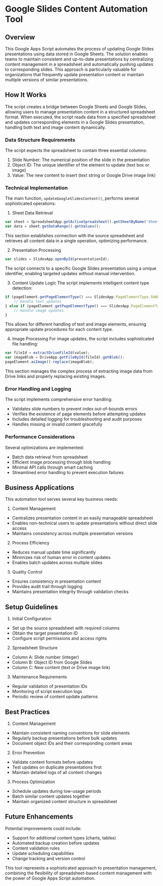 # Google Slides Content Automation Tool

## Overview
This Google Apps Script automates the process of updating Google Slides presentations using data stored in Google Sheets. The solution enables teams to maintain consistent and up-to-date presentations by centralizing content management in a spreadsheet and automatically pushing updates to corresponding slides. This approach is particularly valuable for organizations that frequently update presentation content or maintain multiple versions of similar presentations.

## How It Works

The script creates a bridge between Google Sheets and Google Slides, allowing users to manage presentation content in a structured spreadsheet format. When executed, the script reads data from a specified spreadsheet and updates corresponding elements in a Google Slides presentation, handling both text and image content dynamically.

### Data Structure Requirements

The script expects the spreadsheet to contain three essential columns:
1. Slide Number: The numerical position of the slide in the presentation
2. Object ID: The unique identifier of the element to update (text box or image)
3. Value: The new content to insert (text string or Google Drive image link)

### Technical Implementation

The main function, `updateGoogleSlidesContent()`, performs several sophisticated operations:

1. Sheet Data Retrieval
```javascript
var sheet = SpreadsheetApp.getActiveSpreadsheet().getSheetByName('Sheet1');
var data = sheet.getDataRange().getValues();
```
This section establishes connection with the source spreadsheet and retrieves all content data in a single operation, optimizing performance.

2. Presentation Processing
```javascript
var slides = SlidesApp.openById(presentationId);
```
The script connects to a specific Google Slides presentation using a unique identifier, enabling targeted updates without manual intervention.

3. Content Update Logic
The script implements intelligent content type detection:
```javascript
if (pageElement.getPageElementType() === SlidesApp.PageElementType.SHAPE) {
    // Handle text updates
} else if (pageElement.getPageElementType() === SlidesApp.PageElementType.IMAGE) {
    // Handle image updates
}
```
This allows for different handling of text and image elements, ensuring appropriate update procedures for each content type.

4. Image Processing
For image updates, the script includes sophisticated file handling:
```javascript
var fileId = extractDriveFileId(value);
var imageBlob = DriveApp.getFileById(fileId).getBlob();
pageElement.asImage().replace(imageBlob);
```
This section manages the complex process of extracting image data from Drive links and properly replacing existing images.

### Error Handling and Logging

The script implements comprehensive error handling:
- Validates slide numbers to prevent index out-of-bounds errors
- Verifies the existence of page elements before attempting updates
- Includes detailed logging for troubleshooting and audit purposes
- Handles missing or invalid content gracefully

### Performance Considerations

Several optimizations are implemented:
- Batch data retrieval from spreadsheet
- Efficient image processing through blob handling
- Minimal API calls through smart caching
- Streamlined error handling to prevent execution failures

## Business Applications

This automation tool serves several key business needs:

1. Content Management
- Centralizes presentation content in an easily manageable spreadsheet
- Enables non-technical users to update presentations without direct slide access
- Maintains consistency across multiple presentation versions

2. Process Efficiency
- Reduces manual update time significantly
- Minimizes risk of human error in content updates
- Enables batch updates across multiple slides

3. Quality Control
- Ensures consistency in presentation content
- Provides audit trail through logging
- Maintains presentation integrity through validation checks

## Setup Guidelines

1. Initial Configuration
- Set up the source spreadsheet with required columns
- Obtain the target presentation ID
- Configure script permissions and access rights

2. Spreadsheet Structure
- Column A: Slide number (integer)
- Column B: Object ID from Google Slides
- Column C: New content (text or Drive image link)

3. Maintenance Requirements
- Regular validation of presentation IDs
- Monitoring of script execution logs
- Periodic review of content update patterns

## Best Practices

1. Content Management
- Maintain consistent naming conventions for slide elements
- Regularly backup presentations before bulk updates
- Document object IDs and their corresponding content areas

2. Error Prevention
- Validate content formats before updates
- Test updates on duplicate presentations first
- Maintain detailed logs of all content changes

3. Process Optimization
- Schedule updates during low-usage periods
- Batch similar content updates together
- Maintain organized content structure in spreadsheet

## Future Enhancements

Potential improvements could include:
- Support for additional content types (charts, tables)
- Automated backup creation before updates
- Content validation rules
- Update scheduling capabilities
- Change tracking and version control

This tool represents a sophisticated approach to presentation management, combining the flexibility of spreadsheet-based content management with the power of Google Apps Script automation.
